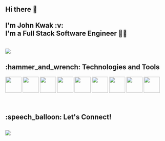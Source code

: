 <h2>
  Hi there 👋 <br> <br>
  I'm John Kwak :v: <br>
  I'm a Full Stack Software Engineer 👨‍💻
</h2>
<br>
<img src='https://i.giphy.com/media/SWoSkN6DxTszqIKEqv/giphy.webp'>
<br>
<h2>
  :hammer_and_wrench: Technologies and Tools <br>
</h2>
<p>
  <img src="https://icongr.am/devicon/html5-original-wordmark.svg?size=128&color=currentColor" width="50" height="50"/>
  <img src="https://icongr.am/devicon/css3-original-wordmark.svg?size=128&color=currentColor" width="50" height="50"/>
  <img src="https://icongr.am/devicon/javascript-original.svg?size=128&color=currentColor" width="50" height="50"/>
  <img src="https://icongr.am/devicon/react-original-wordmark.svg?size=128&color=currentColor" width="50" height="50"/>
  <img src="https://icongr.am/devicon/nodejs-original.svg?size=128&color=currentColor" width="50" height="50"/>
  <img src="https://icongr.am/devicon/docker-original-wordmark.svg?size=128&color=currentColor" width="50" height="50"/>
  <img src="https://icongr.am/devicon/mysql-original-wordmark.svg?size=128&color=currentColor" width="50" height="50"/>
  <img src="https://icongr.am/devicon/postgresql-original-wordmark.svg?size=128&color=currentColor" width="50" height="50"/>
  <img src="https://icongr.am/devicon/mongodb-original-wordmark.svg?size=128&color=currentColor" width="50" height="50"/>
 </p>
 <br>
 
 <h2>
  :speech_balloon: Let's Connect!
 <h2>


 <a href="https://www.linkedin.com/in/johnkwak08" > 
  <img src="https://img.shields.io/badge/-John Kwak-blue?style=flat-square&logo=Linkedin&logoColor=white" />
 </a>





 





<!--
**johnkwak08/johnkwak08** is a ✨ _special_ ✨ repository because its `README.md` (this file) appears on your GitHub profile.

Here are some ideas to get you started:

- 🔭 I’m currently working on ...
- 🌱 I’m currently learning ...
- 👯 I’m looking to collaborate on ...
- 🤔 I’m looking for help with ...
- 💬 Ask me about ...
- 📫 How to reach me: ...
- 😄 Pronouns: ...
- ⚡ Fun fact: ...
-->
